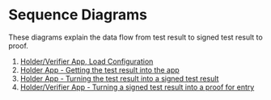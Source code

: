 # Sequence Diagrams
These diagrams explain the data flow from test result to signed test result to proof.

1. [Holder/Verifier App, Load Configuration](holder_app_startup.png)
2. [Holder App - Getting the test result into the app](holder_app_load_test_result_comm.png)
3. [Holder App - Turning the test result into a signed test result](holder_app_get_signed_test_result.png)
4. [Holder/Verifier App - Turning a signed test result into a proof for entry](user_show_proof.png)